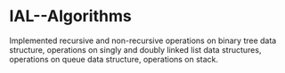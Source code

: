 # IAL--Algorithms
Implemented recursive and non-recursive operations on binary tree data structure, operations on singly
and doubly linked list data structures, operations on queue data structure, operations on stack.
